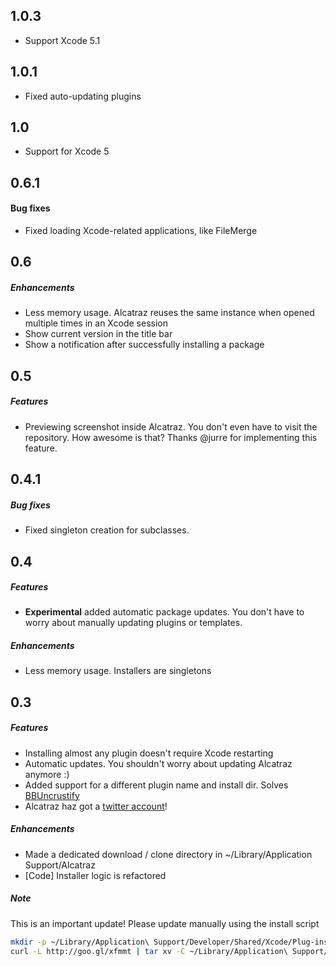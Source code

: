 ## 1.0.3

- Support Xcode 5.1

## 1.0.1

- Fixed auto-updating plugins

## 1.0

- Support for Xcode 5

## 0.6.1

#### Bug fixes

- Fixed loading Xcode-related applications, like FileMerge

## 0.6

##### Enhancements

- Less memory usage. Alcatraz reuses the same instance when opened multiple times in an Xcode session
- Show current version in the title bar
- Show a notification after successfully installing a package

## 0.5

##### Features

- Previewing screenshot inside Alcatraz. You don't even have to visit the repository. How awesome is that?
  Thanks @jurre for implementing this feature.

## 0.4.1

##### Bug fixes

- Fixed singleton creation for subclasses.


## 0.4

##### Features

- __Experimental__ added automatic package updates. You don't have to worry about manually updating plugins or templates.

##### Enhancements

- Less memory usage. Installers are singletons


## 0.3

##### Features

- Installing almost any plugin doesn't require Xcode restarting
- Automatic updates. You shouldn't worry about updating Alcatraz anymore :)
- Added support for a different plugin name and install dir. Solves [BBUncrustify](https://github.com/mneorr/alcatraz-packages/pull/17)
- Alcatraz haz got a [twitter account](https://twitter.com/alcatraz_xcode)!


##### Enhancements

- Made a dedicated download / clone directory in ~/Library/Application Support/Alcatraz
- [Code] Installer logic is refactored

##### Note

This is an important update! Please update manually using the install script
``` bash
mkdir -p ~/Library/Application\ Support/Developer/Shared/Xcode/Plug-ins;
curl -L http://goo.gl/xfmmt | tar xv -C ~/Library/Application\ Support/Developer/Shared/Xcode/Plug-ins -
```

